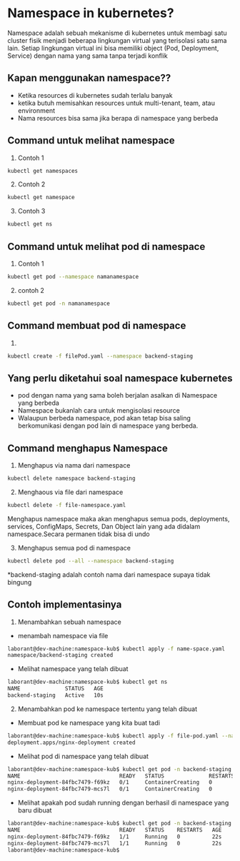 # Namespace in kubernetes?
Namespace adalah sebuah mekanisme di kubernetes untuk membagi satu cluster fisik menjadi beberapa lingkungan virtual yang terisolasi satu sama lain. Setiap lingkungan virtual ini bisa memiliki object (Pod, Deployment, Service) dengan nama yang sama tanpa terjadi konflik

## Kapan menggunakan namespace??
- Ketika resources di kubernetes sudah terlalu banyak
- ketika butuh memisahkan resources untuk multi-tenant, team, atau environment
- Nama resources bisa sama jika berapa di namespace yang berbeda

## Command untuk melihat namespace
1. Contoh 1
```bash
kubectl get namespaces
```
2. Contoh 2
```bash
kubectl get namespace
```
3. Contoh 3
```bash
kubectl get ns
```
## Command untuk melihat pod di namespace
1. Contoh 1
```bash
kubectl get pod --namespace namanamespace
```
2. contoh 2
```bash
kubectl get pod -n namanamespace
```

## Command membuat pod di namespace
1.
```bash
kubectl create -f filePod.yaml --namespace backend-staging
```

## Yang perlu diketahui soal namespace kubernetes
- pod dengan nama yang sama boleh berjalan asalkan di Namespace yang berbeda
- Namespace bukanlah cara untuk mengisolasi resource
- Walaupun berbeda namespace, pod akan tetap bisa saling berkomunikasi dengan pod lain di namespace yang berbeda.

## Command menghapus Namespace

1. Menghapus via nama dari namespace
```bash
kubectl delete namespace backend-staging
```

2. Menghaous via file dari namespace
```bash
kubectl delete -f file-namespace.yaml
```
Menghapus namespace maka akan menghapus semua pods, deployments, services, ConfigMaps, Secrets, Dan Object lain yang ada didalam namespace.Secara permanen tidak bisa di undo

3. Menghapus semua pod di namespace
```bash
kubectl delete pod --all --namespace backend-staging
```
*backend-staging adalah contoh nama dari namespace supaya tidak bingung

## Contoh implementasinya

1. Menambahkan sebuah namespace
- menambah namespace via file
```bash
laborant@dev-machine:namespace-kub$ kubectl apply -f name-space.yaml 
namespace/backend-staging created
```

- Melihat namespace yang telah dibuat
```bash
laborant@dev-machine:namespace-kub$ kubectl get ns
NAME              STATUS   AGE
backend-staging   Active   10s
```

2. Menambahkan pod ke namespace tertentu yang telah dibuat
- Membuat pod ke namespace yang kita buat tadi
```bash
laborant@dev-machine:namespace-kub$ kubectl apply -f file-pod.yaml --namespace backend-staging 
deployment.apps/nginx-deployment created
```
- Melihat pod di namespace yang telah dibuat
```bash
laborant@dev-machine:namespace-kub$ kubectl get pod -n backend-staging 
NAME                               READY   STATUS              RESTARTS   AGE
nginx-deployment-84fbc7479-f69kz   0/1     ContainerCreating   0          10s
nginx-deployment-84fbc7479-mcs7l   0/1     ContainerCreating   0          10s
```

- Melihat apakah pod sudah running dengan berhasil di namespace yang baru dibuat
```bash
laborant@dev-machine:namespace-kub$ kubectl get pod -n backend-staging 
NAME                               READY   STATUS    RESTARTS   AGE
nginx-deployment-84fbc7479-f69kz   1/1     Running   0          22s
nginx-deployment-84fbc7479-mcs7l   1/1     Running   0          22s
laborant@dev-machine:namespace-kub$ 
```

